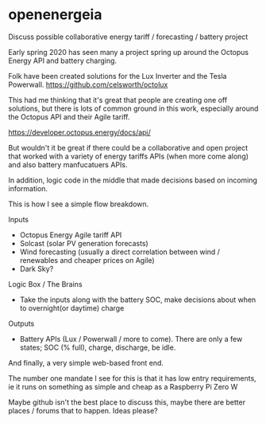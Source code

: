 # openenergeia
Discuss possible collaborative energy tariff / forecasting / battery project

Early spring 2020 has seen many a project spring up around the Octopus Energy API and battery charging.

Folk have been created solutions for the Lux Inverter and the Tesla Powerwall.
https://github.com/celsworth/octolux

This had me thinking that it's great that people are creating one off solutions, but there is lots of common ground in this work, especially around the Octopus API and their Agile tariff.

https://developer.octopus.energy/docs/api/

But wouldn't it be great if there could be a collaborative and open project that worked with a variety of energy tariffs APIs (when more come along) and also battery manfucatuers APIs.

In addition, logic code in the middle that made decisions based on incoming information.

This is how I see a simple flow breakdown.

Inputs
- Octopus Energy Agile tariff API
- Solcast (solar PV generation forecasts)
- Wind forecasting (usually a direct correlation between wind / renewables and cheaper prices on Agile)
- Dark Sky?

Logic Box / The Brains
- Take the inputs along with the battery SOC, make decisions about when to overnight(or daytime) charge

Outputs
- Battery APIs (Lux / Powerwall / more to come).  There are only a few states; SOC (% full), charge, discharge, be idle.

And finally, a very simple web-based front end.

The number one mandate I see for this is that it has low entry requirements, ie it runs on something as simple and cheap as a Raspberry Pi Zero W

Maybe github isn't the best place to discuss this, maybe there are better places / forums that to happen.  Ideas please?
